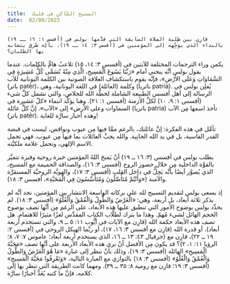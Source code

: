 ```yaml
---
title:  المسيح السَّاكن في قلبك
date:  02/08/2023
---
```


`قارِن بين طِلبة الصلاة السابقة التي قدَّمها بولس في (أفسس ١: ١٦ ــ ١٩) بالنداء الذي يوجِّهه إلى المؤمنين في (أفسس ٣: ١٤ ــ ١٩). بأيَّة طرق يتشابه بها الطلبان؟`

يكمن وراء الترجمات المختلفة للآيتين في (أفسس ٣: ١٤، ١٥) تلاعبٌ هامٌّ بالكلمات. عندما يقول بولس أنَّه ينحني أمام «رَبِّنَا يَسُوعَ الْمَسِيحِ، الَّذِي مِنْهُ تُسَمَّى كُلُّ عَشِيرَةٍ فِي السَّمَاوَاتِ وَعَلَى الأَرْضِ»، فإنَّه يقوم باستكشاف العلاقة الصوتية بين الكلمة اليونانية للآب (باتر patēr)، وكلمة (العائلة) في اللغة اليونانية، وهي (باتريا patria). يُعلِن بولس في الرسالة إلى أهل أفسس الطبيعة الشاملة لخطَّة الله للخلاص، والتي تشمل كلَّ شيء (أفسس ١: ٩، ١٠) لكلِّ الأزمنة (أفسس ١: ٢١). وهنا يؤكِّد انتماء «كلّ عشيرة في السماوات وعلى الأرض» إلى «الآب». إنَّ كلَّ عائلة (باتريا patria) تأخذ اسمها مِن الآب (باتر patēr). وهذه أخبار سارَّة للغاية!

تأمَّل في هذه الفكرة: إنَّ عائلتك، بالرغم ممَّا فيها مِن عيوب ونواقص، ليست في قبضة القدر القاسية، بل في يد الله الحانِية. والله يحبِّ العائلات بما فيها مِن عيوب، فهي تحمل الاسم الإلهي، وتحمل علامة ملكيَّته.

يطلب بولس في أفسس (٣: ١٦ ــ ١٩) أنْ يَمنحَ اللهُ المؤمنين خبرة روحية وفيرة تتميَّز بالقوَّة الداخلية مِن خلال حضور الروح (أفسس ٣: ١٦)، والصداقة الحميمة مع المسيح، الذي يُصوَّر أيضًا بأنَّه يَحِلُّ في داخل القلب (أفسس ٣: ١٧)، والهويَّة الروحيَّة المستقرَّة والآمنة («وَأَنْتُمْ مُتَأَصِّلُونَ وَمُتَأَسِّسُونَ فِي الْمَحَبَّةِ»، أفسس ٣: ١٨).

إذ يسعى بولس لتقديم التسبيح لله على بركاته الواسعة الانتشار بين المؤمنين، نجد أنَّه لم يذكر ثلاثة أبعاد، بل أربعة، وهي: «الْعَرْضُ وَالطُّولُ وَالْعُمْقُ وَالْعُلْوُ» (أفسس ٣: ١٨). لم يحدِّد بولس بوضوح الأمور التي تنطبق عليها هذه الأبعاد، على الرغم مِن أنَّها تصف بوضوح الحجم الهائل لشيء مُهمّ. وهذا ما يترك لطلَّاب الكتاب المقدَّس لغزًا مثيرًا للاهتمام. هل تصف هذه الأبعاد حكمة الله (قارِن مع الآيات في أيُّوب ١١: ٥ ــ ٩، والتي تستخدم أربعة أبعاد)، أو قدرة الله (قارِن مع أفسس ٣: ١٦، ١٧)، أو ربَّما الهيكل الروحي في (أفسس ٢: ١٩ ــ ٢٢)، قارِن مع (حزقيال ٤٣: ١٣ ــ ١٦، الذي يستخدم أربعة أبعاد؛ عاموس ٧: ٧، ٨؛ الرؤيا ١١: ١، ٢)؟ قد يكون مِن الأفضل أنْ نرى هذه الأبعاد الأربعة على أنَّها تصف «مَحَبَّةَ الْمَسِيحِ» الهائلة (أفسس ٣: ١٩)، وذلك بأنْ ننظر إلى عبارة «مَا هُوَ الْعَرْضُ وَالطُّولُ وَالْعُمْقُ وَالْعُلْوُ» (أفسس ٣: ١٨) بالتوازي مع العبارة التالية، «وَتَعْرِفُوا مَحَبَّةَ الْمَسِيحِ» (أفسس ٣: ١٩؛ قارِن مع رومية ٨: ٣٥ ــ ٣٩). ومهما كانت الطريقة التي ننظر بها إلى كلامه، فإنَّ ما كتبه يُعَدُّ أخبارًا سارَّة.